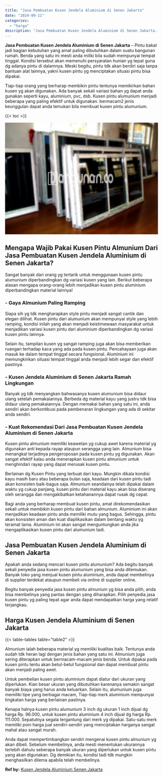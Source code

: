 ```yaml
---
title: "Jasa Pembuatan Kusen Jendela Aluminium di Senen Jakarta"
date: "2024-09-11"
categories: 
  - "harga"
description: "Jasa Pembuatan Kusen Jendela Aluminium di Senen Jakarta. Anda dapat mempertimbangkan sendiri mengenai kusen pintu almunium yg akan dibeli. Sebelum membelinya..."
---
```


**Jasa Pembuatan Kusen Jendela Aluminium di Senen Jakarta** – Pintu bakal jadi bagian kebutuhan yang amat paling dibutuhkan dalam suatu bangunan rumah. Benda yang satu ini mesti anda miliki bila sudah mempunyai tempat tinggal. Kondisi tersebut akan memenuhi persyaratan hunian yg tepat guna dg adanya pintu di dalamnya. Meski begitu, pintu tdk akan berdiri saja tanpa bantuan alat lainnya, yakni kusen pintu yg menciptakan situasi pintu bisa dipakai.

Tiap-tiap orang yang berharap membikin pintu tentunya memikirkan bahan kusen yg akan digunakan. Ada banyak sekali variasi bahan yg dapat anda gunakan seperti kayu, aluminium, pvc, dsb. Kusen pintu alumunium menjadi beberapa yang paling efektif untuk digunakan. bermacam2 jenis keunggulan dapat anda temukan bila membuat kusen pintu alumunium.

{{< toc >}}

![Jasa Pembuatan Kusen Jendela Aluminium di Senen Jakarta](/images/harga-kusen-jendela-alumunium-25.png)

## Mengapa Wajib Pakai Kusen Pintu Almunium Dari Jasa Pembuatan Kusen Jendela Aluminium di Senen Jakarta?

Sangat banyak dari orang yg tertarik untuk menggunaan kusen pintu alumunium diperbandingkan dg variasi kusen yang lain. Berikut beberapa alasan mengapa orang-orang lebih menjadikan kusen pintu aluminium diperbandingkan material lainnya!

### \- Gaya Almunium Paling Ramping

Siapa sih yg tdk mengharapkan style pintu menjadi sangat cantik dan elegan dilihat. Kusen pintu dari alumunium akan mempunyai style yang lebih ramping, kondisi inilah yang akan menjadi keistimewaan masyarakat untuk menjadikan variasi kusen pintu dari aluminium diperbandingkan dg variasi kusen pintu lainnya.

Selain itu, tampilan kusen yg sangat ramping juga akan bisa memberikan ruangan terhadap kaca yang ada pada kusen pintu. Pencahayaan juga akan masuk ke dalam tempat tinggal secara fungsional. Aluminium ini memungkinkan situasi tempat tinggal anda menjadi lebih segar dan efektif pastinya.

### \- Kusen Jendela Aluminium di Senen Jakarta Ramah Lingkungan

Banyak yg tdk menyangkan bahwasanya kusen alumunium bisa didaur ulang setelah pemakaiannya. Berbeda dg material kayu yang justru tdk bisa didaur ulang pemakaiannya. Dengan memakai bahan yang satu ini, anda sendiri akan berkontibusi pada pembenaran lingkungan yang ada di sekitar anda sendiri.

### \- Kuat Rekomendasi Dari Jasa Pembuatan Kusen Jendela Aluminium di Senen Jakarta

Kusen pintu almunium memiliki keawetan yg cukup awet karena material yg digunakan anti kepada rayap ataupun serangga yang lain. Almunium bisa menangkal terjadinya pengeroposan pada kusen pintu yg digunakan. Akan sangat efektif kalau anda menerapkan kusen pintu almunium untuk menghindari rayap yang dapat merusak kusen pintu.

Berlainan dg Kusen Pintu yang terbuat dari kayu. Mungkin dikala kondisi kayu masih baru atau beberapa bulan saja, keadaan dari kusen pintu tadi akan konsisten baik-bagus saja. Almunium seandainya telah dipakai dalam waktu yg cukup panjang, kusen pintu dari material kayu akan bisa diserang oleh serangga dan mengakibatkan ketahanannya dapat rusak dg cepat.

Bagi anda yang berharap membuat kusen pintu, amat direkomendasikan sekali untuk membikin kusen pintu dari bahan almunium. Aluminium ini akan menjadikan keadaan pintu anda memiliki mutu yang bagus. Sehingga, pintu akan konsisten aman dan kuat diaplikasikan dalam bentang waktu yg teramat lama. Aluminium ini akan sangat menguntungkan anda jika mengaplikasikan kusen pintu dari alumunium tadi.

## Jasa Pembuatan Kusen Jendela Aluminium di Senen Jakarta

Apakah anda sedang mencari kusen pintu alumunium? Ada begitu banyak sekali penyedia jasa kusen pintu alumunium yang bisa anda ditemukan. Banyak toko yang menjual kusen pintu aluminium, anda dapat membelinya di supplier terdekat ataupun membeli via online di supplier online.

Begitu banyak penyedia jasa kusen pintu almunium yg bisa anda pilih, anda bisa membelinya yang pantas dengan yang diharapkan. Pilih penyedia jasa kusen pintu yg paling tepat agar anda dapat mendapatkan harga yang relatif terjangkau.

## Harga Kusen Jendela Aluminium di Senen Jakarta

{{< table-tables table="table2" >}}

Almunium ialah beberapa material yg memiliki kualitas baik. Tentunya anda sudah tdk heran lagi dengan jenis bahan yang satu ini. Almunium juga sering diterapkan untuk bermacam-macam jenis benda. Untuk dipakai pada kusen pintu tentu akan betul-betul fungsional dan dapat membuat pintu akan menjadi paling awet.

Untuk pembelian kusen pintu aluminium dapat diatur dari ukuran yang diperlukan. Kian besar ukuran yang dibutuhkan karenanya semakin sangat banyak biaya yang harus anda keluarkan. Selain itu, alumunium juga memiliki tipe yang berbagai macam, Tiap-tiap merk aluminium mempunyai tingkatan harga yang berlainan pastinya.

Kenapa halnya kusen pintu alumunium 3 inch dg ukuran 1 inch dijual dg harga Rp. 96.000, untuk kusen pintu aluminium 4 inch dijual dg harga Rp. 111.000. Sepatutnya segala tergantung dari merk yg dipakai. Satu-satu merk memiliki poin harga jual sendiri-sendiri yang menciptakan harganya sangat mahal atau sangat murah.

Anda dapat mempertimbangkan sendiri mengenai kusen pintu almunium yg akan dibeli. Sebelum membelinya, anda mesti menentukan ukurannya terlebih dahulu seberapa banyak ukuran yang diperlukan untuk kusen pintu yang akan digunakan. Dg demikian itu, kondisi tadi tdk mungkin menghasilkan dilema apabila telah membelinya.

**Ref by:** [Kusen Jendela Aluminium Senen Jakarta](https://id.wikipedia.org/wiki/Kusen)
